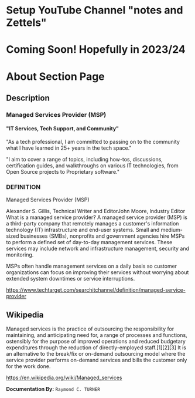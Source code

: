 # Setup YouTube Channel "notes and Zettels"
# Coming Soon! Hopefully in 2023/24

# About Section Page
## Description
### Managed Services Provider (MSP)
#### "IT Services, Tech Support, and Community"

"As a tech professional, I am committed to passing on to the community what I have learned in 25+ years in the tech space."

"I aim to cover a range of topics, including how-tos, discussions, certification guides, and walkthroughs on various IT technologies, from Open Source projects to Proprietary software." 


### DEFINITION
Managed Services Provider (MSP)

Alexander S. Gillis, Technical Writer and EditorJohn Moore, Industry Editor
What is a managed service provider?
A managed service provider (MSP) is a third-party company that remotely manages a customer's information technology (IT) infrastructure and end-user systems. Small and medium-sized businesses (SMBs), nonprofits and government agencies hire MSPs to perform a defined set of day-to-day management services. These services may include network and infrastructure management, security and monitoring.

MSPs often handle management services on a daily basis so customer organizations can focus on improving their services without worrying about extended system downtimes or service interruptions.

<https://www.techtarget.com/searchitchannel/definition/managed-service-provider>


## **Wikipedia**
Managed services is the practice of outsourcing the responsibility for maintaining, and anticipating need for, a range of processes and functions, ostensibly for the purpose of improved operations and reduced budgetary expenditures through the reduction of directly-employed staff.[1][2][3] It is an alternative to the break/fix or on-demand outsourcing model where the service provider performs on-demand services and bills the customer only for the work done.

<https://en.wikipedia.org/wiki/Managed_services>


**Documentation By:** `Raymond C. TURNER`